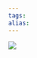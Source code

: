 ```yaml
---
tags: 
alias:
---
```


![](https://gd-hbimg.huaban.com/cb4cb534d02b6d0d41b4796c700746c1641ed91321fb5-TOj0Os)
